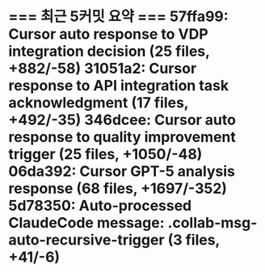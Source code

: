 === 최근 5커밋 요약 ===
57ffa99: Cursor auto response to VDP integration decision (25 files, +882/-58)
31051a2: Cursor response to API integration task acknowledgment (17 files, +492/-35)
346dcee: Cursor auto response to quality improvement trigger (25 files, +1050/-48)
06da392: Cursor GPT-5 analysis response (68 files, +1697/-352)
5d78350: Auto-processed ClaudeCode message: .collab-msg-auto-recursive-trigger (3 files, +41/-6)
=======================
